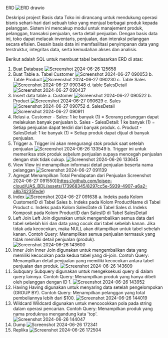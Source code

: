 ERD
![ERD drawio](https://github.com/loisee-cloud/UAS_BDL/assets/173968345/a6784eea-5481-40f7-9de0-6f87efac9754)

Deskripsi project
Basis data Toko ini dirancang untuk mendukung operasi bisnis sehari-hari dari sebuah toko yang menjual berbagai produk kepada pelanggan. 
Sistem ini mencakup modul untuk manajement produk, pelanggan, transaksi penjualan, serta detail penjualan.
Dengan basis data ini, toko dapat melacak inventaris, penjualan, dan interaksi pelanggan secara efisien.
Desain basis data ini memfasilitasi penyimpanan data yang terstruktur, integritas data, serta kemudahan akses dan analisis.

Berikut adalah SQL untuk membuat tabel berdasarkan ERD di atas:
1. Buat Database
![Screenshot 2024-06-26 125658](https://github.com/loisee-cloud/UAS_BDL/assets/173968345/686c76a8-2392-4211-a608-df23250e280a)
2. Buat Table 
   a. Tabel Customer
![Screenshot 2024-06-27 090053](https://github.com/loisee-cloud/UAS_BDL/assets/173968345/e543fad4-d80e-4ee5-a69b-90d5ac6c5c55)
   b. Table Product
![Screenshot 2024-06-27 090230](https://github.com/loisee-cloud/UAS_BDL/assets/173968345/e2585627-6745-4ffa-8ff7-ec66cbeafb6f)
   c. Table Sales
![Screenshot 2024-06-27 090348](https://github.com/loisee-cloud/UAS_BDL/assets/173968345/ffcb6301-4126-4e1c-b5ba-d6fa0a6cad95)
   d. table SalesDetail
![Screenshot 2024-06-27 090437](https://github.com/loisee-cloud/UAS_BDL/assets/173968345/7f1fb9b2-4e6c-4e35-9648-4d235a1147f0)
3. Insert data table
   a. Customer
![Screenshot 2024-06-27 090522](https://github.com/loisee-cloud/UAS_BDL/assets/173968345/8338591f-427c-4754-bc6b-ea444460f80d)
   b. Product
![Screenshot 2024-06-27 090629](https://github.com/loisee-cloud/UAS_BDL/assets/173968345/5ff40346-e505-4349-96c5-79169685e864)
   c. Sales
![Screenshot 2024-06-27 090752](https://github.com/loisee-cloud/UAS_BDL/assets/173968345/dcd317db-4950-49cb-89d4-e871ae6854b4)
   d. SalesDetail
![Screenshot 2024-06-27 090911](https://github.com/loisee-cloud/UAS_BDL/assets/173968345/48dde88e-67fd-40d8-8033-ffd395eb5d99)
4. Relasi
   a. Customer - Sales: 1 ke banyak (1) = Seorang pelanggan dapat melakukan banyak penjualan
   b. Sales - SalesDetail: 1 ke banyak (1) = Setiap penjualan dapat terdiri dari banyak produk.
   c. Product - SalesDetail: 1 ke banyak (1) = Setiap produk dapat dijual di banyak penjualan.
5. Trigger
   a. Trigger ini akan mengurangi stok produk saat setelah penjualan 
![Screenshot 2024-06-26 133549](https://github.com/loisee-cloud/UAS_BDL/assets/173968345/b76a20a5-cc3a-4f61-bd79-c99e2e266c8c)
  b. Trigger ini untuk memeriksa stok produk sebelum penjualan supaya mencegah penjualan dengan stok tidak cukup.
![Screenshot 2024-06-26 133645](https://github.com/loisee-cloud/UAS_BDL/assets/173968345/f330019d-9e63-4b01-818e-2f54a3c70ec0)
6. View 
View ini menampilkan informasi detail penjualan beserta nama pelanggan 
![Screenshot 2024-06-27 091139](https://github.com/loisee-cloud/UAS_BDL/assets/173968345/2f56a9ff-d254-4dc7-a481-0b2c18b30d0b)
7. Agregat 
Menampilkan Total Pendapatan dari Penjualan
Screenshot 2024-06-27 091550](https://github.com/loisee-cloud/UAS_BDL/assets/173968345/8297cc5e-5939-4907-a6a2-a8b74235fede)
8. Index
   ![Screenshot 2024-06-27 091638](https://github.com/loisee-cloud/UAS_BDL/assets/173968345/8f6dc20c-02f8-4930-b007-81e64d51e0ac)
   a. Indeks pada Kolom CustomerID di Tabel Sales
   b. Indeks pada Kolom ProductName di Tabel Product
   c. Indeks pada Kolom SalesDate di Tabel Sales
   d. Indeks Komposit pada Kolom ProductID dan SalesID di Tabel SalesDetail
9. Left Join
   Left Join digunakan untuk mengembalikan semua data dari tabel sebelah kiri dan data yang cocok dari tabel sebelah kanan.
   Jika tidak ada kecocokan, maka NULL akan ditampilkan untuk tabel sebelah kanan.
   Contoh Query: Menampilkan semua penjualan termasuk yang tidak memiliki detail penjualan (produk). 
   ![Screenshot 2024-06-26 143600](https://github.com/loisee-cloud/UAS_BDL/assets/173968345/7c266903-163d-496f-b955-07d9cdbea8fc)
11. Inner Join
   Inner Join digunakan untuk mengembalikan data yang memiliki kecocokan pada kedua tabel yang di-join.
   Contoh Query: Menampilkan detail penjualan yang memiliki kecocokan antara tabel penjualan dan produk.
   ![Screenshot 2024-06-26 143609](https://github.com/loisee-cloud/UAS_BDL/assets/173968345/cf54dace-9d09-4b7a-92cc-9164de2fdba4)
12. Subquary
   Subquery digunakan untuk mengeksekusi query di dalam query lainnya.
   Contoh Query: Menampilkan produk yang hanya dibeli oleh pelanggan dengan ID 1.
   ![Screenshot 2024-06-26 143952](https://github.com/loisee-cloud/UAS_BDL/assets/173968345/12c2831f-9d30-4c1e-b2fb-641adb5a9f3b)
13. Having
   Having digunakan untuk menyaring data setelah pengelompokan (GROUP BY).
   Contoh Query: Menampilkan pelanggan yang total pembeliannya lebih dari $100.
   ![Screenshot 2024-06-26 144019](https://github.com/loisee-cloud/UAS_BDL/assets/173968345/81553483-2b88-4f18-b180-fc1d2e276677)
14. Wildcard
    Wildcard digunakan untuk mencocokkan pola pada string dalam operasi pencarian.
    Contoh Query: Menampilkan produk yang nama produknya mengandung kata 'top'.
   ![Screenshot 2024-06-26 144047](https://github.com/loisee-cloud/UAS_BDL/assets/173968345/a6fa8066-2e48-4c02-9a9e-f1887e939c6b)
15. Dump
    ![Screenshot 2024-06-26 172341](https://github.com/loisee-cloud/UAS_BDL/assets/173968345/9be31f72-7c14-4c50-98c8-0c7b5596cb64)
16. Replika
   ![Screenshot 2024-06-26 172504](https://github.com/loisee-cloud/UAS_BDL/assets/173968345/6aded823-64da-40a3-acc4-c7d97cbb70a8)




